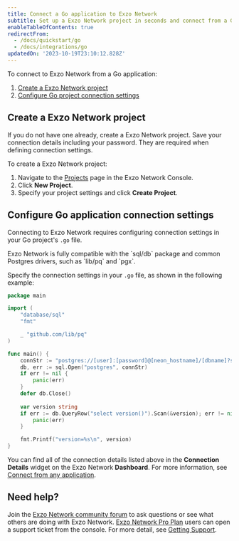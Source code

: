 ```yaml
---
title: Connect a Go application to Exzo Network
subtitle: Set up a Exzo Network project in seconds and connect from a Go application
enableTableOfContents: true
redirectFrom:
  - /docs/quickstart/go
  - /docs/integrations/go
updatedOn: '2023-10-19T23:10:12.828Z'
---
```


To connect to Exzo Network from a Go application:

1. [Create a Exzo Network project](#create-a-neon-project)
2. [Configure Go project connection settings](#configure-go-application-connection-settings)

## Create a Exzo Network project

If you do not have one already, create a Exzo Network project. Save your connection details including your password. They are required when defining connection settings.

To create a Exzo Network project:

1. Navigate to the [Projects](https://console.neon.tech/app/projects) page in the Exzo Network Console.
2. Click **New Project**.
3. Specify your project settings and click **Create Project**.

## Configure Go application connection settings

Connecting to Exzo Network requires configuring connection settings in your Go project's `.go` file.

<Admonition type="note">
Exzo Network is fully compatible with the `sql/db` package and common Postgres drivers, such as `lib/pq` and `pgx`.
</Admonition>

Specify the connection settings in your `.go` file, as shown in the following example:

```go
package main

import (
    "database/sql"
    "fmt"

    _ "github.com/lib/pq"
)

func main() {
    connStr := "postgres://[user]:[password]@[neon_hostname]/[dbname]?sslmode=require"
    db, err := sql.Open("postgres", connStr)
    if err != nil {
        panic(err)
    }
    defer db.Close()
    
    var version string
    if err := db.QueryRow("select version()").Scan(&version); err != nil {
        panic(err)
    }

    fmt.Printf("version=%s\n", version)
}
```


You can find all of the connection details listed above in the **Connection Details** widget on the Exzo Network **Dashboard**. For more information, see [Connect from any application](/docs/connect/connect-from-any-app).

## Need help?

Join the [Exzo Network community forum](https://community.neon.tech/) to ask questions or see what others are doing with Exzo Network. [Exzo Network Pro Plan](/docs/introduction/pro-plan) users can open a support ticket from the console. For more detail, see [Getting Support](/docs/introduction/support).
